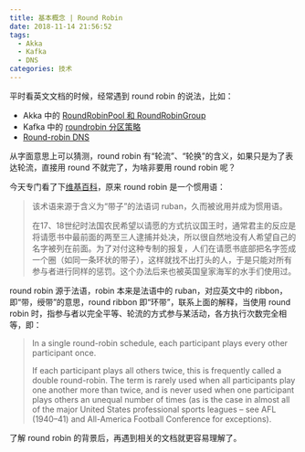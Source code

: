 ```yaml
---
title: 基本概念 | Round Robin
date: 2018-11-14 21:56:52
tags:
  - Akka
  - Kafka
  - DNS
categories: 技术
---
```


平时看英文文档的时候，经常遇到 round robin 的说法，比如：

* Akka 中的 [RoundRobinPool 和 RoundRobinGroup](https://doc.akka.io/docs/akka/current/routing.html#roundrobinpool-and-roundrobingroup)
* Kafka 中的 [roundrobin 分区策略](https://kafka.apache.org/documentation/)
* [Round-robin DNS](https://en.wikipedia.org/wiki/Round-robin_DNS)

从字面意思上可以猜测，round robin 有“轮流”、“轮换”的含义，如果只是为了表达轮流，直接用 round 不就完了，为啥非要用 round robin 呢？

<!-- more -->

今天专门看了下[维基百科](https://en.wikipedia.org/wiki/Round-robin_tournament)，原来 round robin 是一个惯用语：

>该术语来源于含义为“带子”的法语词 ruban，久而被讹用并成为惯用语。
>
>在17、18世纪时法国农民希望以请愿的方式抗议国王时，通常君主的反应是将请愿书中最前面的两至三人逮捕并处决，所以很自然地没有人希望自己的名字被列在前面。为了对付这种专制的报复，人们在请愿书底部把名字签成一个圈（如同一条环状的带子），这样就找不出打头的人，于是只能对所有参与者进行同样的惩罚。这个办法后来也被英国皇家海军的水手们使用过。

round robin 源于法语，robin 本来是法语中的 ruban，对应英文中的 ribbon，即“带，绶带”的意思，round ribbon 即“环带”，联系上面的解释，当使用 round robin 时，指参与者以完全平等、轮流的方式参与某活动，各方执行次数完全相等，即：

>In a single round-robin schedule, each participant plays every other participant once. 
>
>If each participant plays all others twice, this is frequently called a double round-robin. The term is rarely used when all participants play one another more than twice, and is never used when one participant plays others an unequal number of times (as is the case in almost all of the major United States professional sports leagues – see AFL (1940–41) and All-America Football Conference for exceptions).

了解 round robin 的背景后，再遇到相关的文档就更容易理解了。
